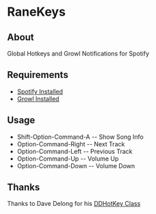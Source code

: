 RaneKeys
========

About
-----
Global Hotkeys and Growl Notifications for Spotify

Requirements
------------
* [Spotify Installed](https://www.spotify.com/)
* [Growl Installed](http://growl.info/downloads)

Usage
-----
* Shift-Option-Command-A -- Show Song Info
* Option-Command-Right -- Next Track
* Option-Command-Left -- Previous Track
* Option-Command-Up -- Volume Up
* Option-Command-Down -- Volume Down

Thanks
------
Thanks to Dave Delong for his [DDHotKey Class](https://github.com/davedelong/DDHotKey)

